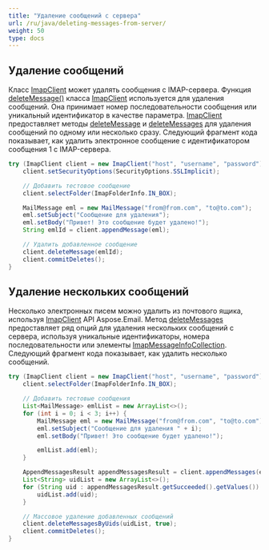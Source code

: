 ```yaml
---
title: "Удаление сообщений с сервера"
url: /ru/java/deleting-messages-from-server/
weight: 50
type: docs
---
```



## **Удаление сообщений**

Класс [ImapClient](https://reference.aspose.com/email/java/com.aspose.email/imapclient/) может удалять сообщения с IMAP-сервера. Функция [deleteMessage()](https://reference.aspose.com/email/java/com.aspose.email/imapclient/#deleteMessage-int-) класса [ImapClient](https://reference.aspose.com/email/java/com.aspose.email/imapclient/) используется для удаления сообщений. Она принимает номер последовательности сообщения или уникальный идентификатор в качестве параметра. [ImapClient](https://reference.aspose.com/email/java/com.aspose.email/imapclient/) предоставляет методы [deleteMessage](https://reference.aspose.com/email/java/com.aspose.email/imapclient/#deleteMessage-int-) и [deleteMessages](https://reference.aspose.com/email/java/com.aspose.email/imapclient/#deleteMessages-com.aspose.email.IConnection-java.lang.Iterable-com.aspose.email.ImapMessageInfo--) для удаления сообщений по одному или несколько сразу. Следующий фрагмент кода показывает, как удалить электронное сообщение с идентификатором сообщения 1 с IMAP-сервера.

~~~Java
try (ImapClient client = new ImapClient("host", "username", "password")) {
    client.setSecurityOptions(SecurityOptions.SSLImplicit);

    // Добавить тестовое сообщение
    client.selectFolder(ImapFolderInfo.IN_BOX);

    MailMessage eml = new MailMessage("from@from.com", "to@to.com");
    eml.setSubject("Сообщение для удаления");
    eml.setBody("Привет! Это сообщение будет удалено!");
    String emlId = client.appendMessage(eml);

    // Удалить добавленное сообщение
    client.deleteMessage(emlId);
    client.commitDeletes();
}
~~~

## **Удаление нескольких сообщений**

Несколько электронных писем можно удалить из почтового ящика, используя [ImapClient](https://reference.aspose.com/email/java/com.aspose.email/imapclient/) API Aspose.Email. Метод [deleteMessages](https://reference.aspose.com/email/java/com.aspose.email/imapclient/#deleteMessages-com.aspose.email.IConnection-java.lang.Iterable-com.aspose.email.ImapMessageInfo--) предоставляет ряд опций для удаления нескольких сообщений с сервера, используя уникальные идентификаторы, номера последовательности или элементы [ImapMessageInfoCollection](https://reference.aspose.com/email/java/com.aspose.email/imapmessageinfocollection/). Следующий фрагмент кода показывает, как удалить несколько сообщений.

~~~Java
try (ImapClient client = new ImapClient("host", "username", "password")) {
    client.selectFolder(ImapFolderInfo.IN_BOX);

    // Добавить тестовые сообщения
    List<MailMessage> emlList = new ArrayList<>();
    for (int i = 0; i < 3; i++) {
        MailMessage eml = new MailMessage("from@from.com", "to@to.com");
        eml.setSubject("Сообщение для удаления " + i);
        eml.setBody("Привет! Это сообщение будет удалено!");

        emlList.add(eml);
    }

    AppendMessagesResult appendMessagesResult = client.appendMessages(emlList);
    List<String> uidList = new ArrayList<>();
    for (String uid : appendMessagesResult.getSucceeded().getValues()) {
        uidList.add(uid);
    }

    // Массовое удаление добавленных сообщений
    client.deleteMessagesByUids(uidList, true);
    client.commitDeletes();
}
~~~